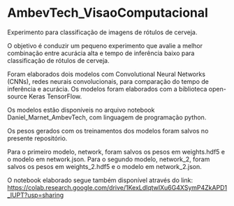 # AmbevTech_VisaoComputacional
Experimento para classificação de imagens de rótulos de cerveja.

O objetivo é conduzir um pequeno experimento que avalie a melhor combinação
entre acurácia alta e tempo de inferência baixo para classificação de rótulos de cerveja.

Foram elaborados dois modelos com Convolutional Neural Networks (CNNs), redes neurais convolucionais, para comparação do tempo de inferência e acurácia.
Os modelos foram elaborados com a biblioteca open-source Keras TensorFlow.

Os modelos estão disponíveis no arquivo notebook Daniel_Marnet_AmbevTech, com linguagem de programação python.

Os pesos gerados com os treinamentos dos modelos foram salvos no presente repositório.

Para o primeiro modelo, network, foram salvos os pesos em weights.hdf5 e o modelo em network.json.
Para o segundo modelo, network_2, foram salvos os pesos em weights_2.hdf5 e o modelo em network_2.json.

O notebook elaborado segue também disponível através do link:
https://colab.research.google.com/drive/1KexLdlqtwIXu6G4XSymP4ZkAPD1_IUPT?usp=sharing
